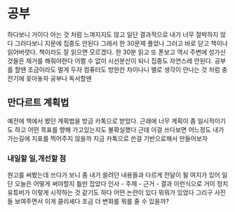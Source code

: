 # 공부 

하다보니 거이다 아는 것 처럼 느껴지지도 않고 일단 결과적으로 내가 너무 절박하지 않다 그러다보니 지문에 집중도 안된다 그래서 한 30문제 풀었나 그러고 바로 닫고 책이나 읽어버렷다. 책이라도 잘
읽으면 모르겠다. 한 30분 읽고 또 폰보고 역시 주변에 성가신것들은 제거를 해줘야한다 어쩔 수 없이 시선분산이 되니 집중도 자연스레 안된다. 공부를 할땐 조금이라도 멀게 두자 컴퓨터도 방한칸 차이나니
별로 생각이 안나는 것 처럼 충전기에 꽂아놓자 공부나 독서할땐

## 만다르트 계획법

예전에 책에서 봤던 계획법을 방금 카톡으로 받았다. 근래에 너무 계획이 좀 일시적이기도 하고 어떤 목표를 향해 가고있는지도 불확실했다 근데 이걸 쓰다보면 어느정도 내가가는길에 지표를 찍어주지 않을까
지금 카톡으로 쓴걸 기반으로해서 만들어보자

### 내일할 일,개선할 점

원고를 써봤는데 쓰다가 보니 좀 내가 쓸려던 내용들과 다르게 전달이 될 여지가 있어 일단 오늘은 어떻게 써야할지 틀만 잡았다 인사 - 주제 - 근거 - 결과 이런식으로 거이 정치유튜버가 이렇게 시작하는
것 같기도 하다 어떤 논란이 있다 뭐뭐가 있었다 그리구 사진들 보여주면서 이게 클리셰다 조금 더 변화를 뭐를 줄 수 있을까?
